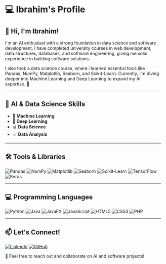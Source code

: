 # 💻 Ibrahim's Profile

## 👋 Hi, I'm Ibrahim!
I'm an AI enthusiast with a strong foundation in data science and software development. I have completed university courses in web development, data structures, databases, and software engineering, giving me solid experience in building software solutions.

I also took a data science course, where I learned essential tools like Pandas, NumPy, Matplotlib, Seaborn, and Scikit-Learn. Currently, I’m diving deeper into Machine Learning and Deep Learning to expand my AI expertise. 🚀

---

## 🧠 AI & Data Science Skills

- 🤖 **Machine Learning**  
- 🧠 **Deep Learning**  
- 📊 **Data Science**  
- 📈 **Data Analysis**  

---

## 🛠 Tools & Libraries

![Pandas](https://img.shields.io/badge/Pandas-150458?style=for-the-badge&logo=pandas&logoColor=white)
![NumPy](https://img.shields.io/badge/NumPy-013243?style=for-the-badge&logo=numpy&logoColor=white)
![Matplotlib](https://img.shields.io/badge/Matplotlib-FF6F00?style=for-the-badge&logo=python&logoColor=white)
![Seaborn](https://img.shields.io/badge/Seaborn-3776AB?style=for-the-badge&logo=python&logoColor=white)
![Scikit-Learn](https://img.shields.io/badge/Scikit--Learn-F7931E?style=for-the-badge&logo=scikit-learn&logoColor=white)
![TensorFlow](https://img.shields.io/badge/TensorFlow-FF6F00?style=for-the-badge&logo=tensorflow&logoColor=white)
![Keras](https://img.shields.io/badge/Keras-D00000?style=for-the-badge&logo=keras&logoColor=white)

---

## 💻 Programming Languages

![Python](https://img.shields.io/badge/Python-3776AB?style=for-the-badge&logo=python&logoColor=white)
![Java](https://img.shields.io/badge/Java-ED8B00?style=for-the-badge&logo=openjdk&logoColor=white)
![JavaFX](https://img.shields.io/badge/JavaFX-007396?style=for-the-badge&logo=java&logoColor=white)
![JavaScript](https://img.shields.io/badge/JavaScript-F7DF1E?style=for-the-badge&logo=javascript&logoColor=black)
![HTML5](https://img.shields.io/badge/HTML5-E34F26?style=for-the-badge&logo=html5&logoColor=white)
![CSS3](https://img.shields.io/badge/CSS3-1572B6?style=for-the-badge&logo=css3&logoColor=white)
![PHP](https://img.shields.io/badge/PHP-777BB4?style=for-the-badge&logo=php&logoColor=white)

---

## 📫 Let's Connect!

[![LinkedIn](https://img.shields.io/badge/LinkedIn-0A66C2?style=for-the-badge&logo=linkedin&logoColor=white)]([https://www.linkedin.com/in/your-profile](https://github.com/IbrahimHashhash/IbrahimHashhash))
[![GitHub](https://img.shields.io/badge/GitHub-181717?style=for-the-badge&logo=github&logoColor=white)]([https://github.com/your-username](https://github.com/IbrahimHashhash/IbrahimHashhash))

🚀 Feel free to reach out and collaborate on AI and software projects!
